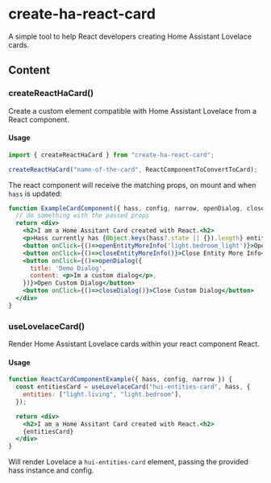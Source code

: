 # create-ha-react-card

A simple tool to help React developers creating Home Assistant Lovelace cards.

## Content

### createReactHaCard()

Create a custom element compatible with Home Assistant Lovelace from a React component.

#### Usage

```js
import { createReactHaCard } from "create-ha-react-card";

createReactHaCard("name-of-the-card", ReactComponentToConvertToCard);
```

The react component will receive the matching props, on mount and when `hass` is updated:

```jsx
function ExampleCardComponent({ hass, config, narrow, openDialog, closeDialog, openEntityMoreInfo, closeEntityMoreInfo }) {
  // do something with the passed props
  return <div>
    <h2>I am a Home Assitant Card created with React.<h2>
    <p>Hass currently has {Object.keys(hass?.state || {}).length} entities.</p>
    <button onClick={()=>openEntityMoreInfo('light.bedroom_light')}>Open Entity More Info</button>
    <button onClick={()=>closeEntityMoreInfo()}>Close Entity More Info</button>
    <button onClick={()=>openDialog({
      title: 'Demo Dialog',
      content: <p>Im a custom dialog</p>,
    })}>Open Custom Dialog</button>
    <button onClick={()=>closeDialog()}>Close Custom Dialog</button>
  </div>
}
```

### useLovelaceCard()

Render Home Assistant Lovelace cards within your react component React.

#### Usage

```jsx
function ReactCardComponentExample({ hass, config, narrow }) {
  const entitiesCard = useLovelaceCard("hui-entities-card", hass, {
    entities: ["light.living", "light.bedroom"],
  });

  return <div>
    <h2>I am a Home Assitant Card created with React.<h2>
    {entitiesCard}
  </div>
}
```

Will render Lovelace a `hui-entities-card` element, passing the provided hass instance and config.
